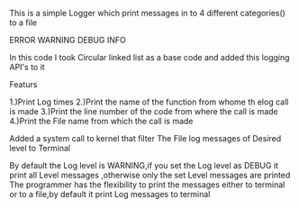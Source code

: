 This is a simple Logger which  print messages in to 4 different categories() to a file

ERROR
WARNING
DEBUG
INFO

In this code I took Circular linked list as a base code  and added this logging API's to it

Featurs

1.)Print Log times
2.)Print the name of the function from whome th elog call is made
3.)Print the line number of the code from where the call is made
4.)Print the File name from which the call is made

Added a system call to kernel that filter The File log messages of Desired  level to Terminal

By default the Log level is WARNING,if you set the Log level as DEBUG it print all Level  messages ,otherwise only the set Level messages are printed 
The programmer has the flexibility to print the messages either to terminal or to a file,by default it print Log messages to terminal 

